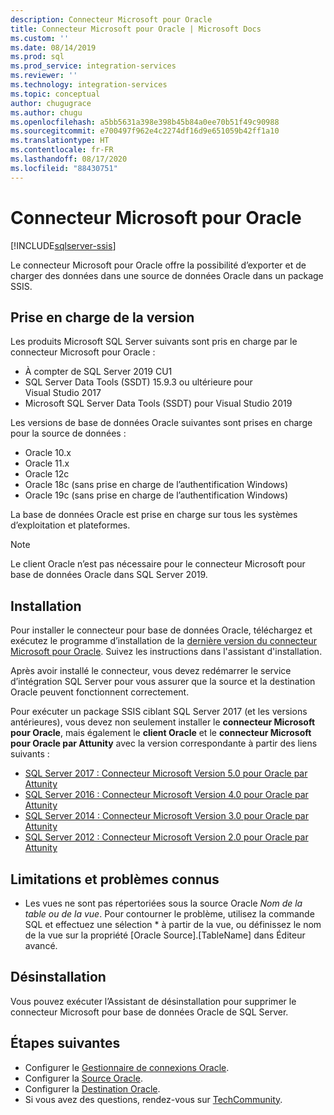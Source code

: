 ```yaml
---
description: Connecteur Microsoft pour Oracle
title: Connecteur Microsoft pour Oracle | Microsoft Docs
ms.custom: ''
ms.date: 08/14/2019
ms.prod: sql
ms.prod_service: integration-services
ms.reviewer: ''
ms.technology: integration-services
ms.topic: conceptual
author: chugugrace
ms.author: chugu
ms.openlocfilehash: a5bb5631a398e398b45b84a0ee70b51f49c90988
ms.sourcegitcommit: e700497f962e4c2274df16d9e651059b42ff1a10
ms.translationtype: HT
ms.contentlocale: fr-FR
ms.lasthandoff: 08/17/2020
ms.locfileid: "88430751"
---
```

# <a name="microsoft-connector-for-oracle"></a>Connecteur Microsoft pour Oracle

[!INCLUDE[sqlserver-ssis](../../includes/applies-to-version/sqlserver-ssis.md)]

Le connecteur Microsoft pour Oracle offre la possibilité d’exporter et de charger des données dans une source de données Oracle dans un package SSIS.

## <a name="version-support"></a>Prise en charge de la version

Les produits Microsoft SQL Server suivants sont pris en charge par le connecteur Microsoft pour Oracle :

- À compter de SQL Server 2019 CU1
- SQL Server Data Tools (SSDT) 15.9.3 ou ultérieure pour Visual Studio 2017
- Microsoft SQL Server Data Tools (SSDT) pour Visual Studio 2019

Les versions de base de données Oracle suivantes sont prises en charge pour la source de données :

- Oracle 10.x
- Oracle 11.x
- Oracle 12c
- Oracle 18c (sans prise en charge de l’authentification Windows)
- Oracle 19c (sans prise en charge de l’authentification Windows)

La base de données Oracle est prise en charge sur tous les systèmes d’exploitation et plateformes.
> [!NOTE]
>
> Le client Oracle n’est pas nécessaire pour le connecteur Microsoft pour base de données Oracle dans SQL Server 2019.

## <a name="installation"></a>Installation

Pour installer le connecteur pour base de données Oracle, téléchargez et exécutez le programme d’installation de la [dernière version du connecteur Microsoft pour Oracle](https://www.microsoft.com/download/details.aspx?id=58228). Suivez les instructions dans l'assistant d'installation.

Après avoir installé le connecteur, vous devez redémarrer le service d’intégration SQL Server pour vous assurer que la source et la destination Oracle peuvent fonctionnent correctement.

Pour exécuter un package SSIS ciblant SQL Server 2017 (et les versions antérieures), vous devez non seulement installer le **connecteur Microsoft pour Oracle**, mais également le **client Oracle** et le **connecteur Microsoft pour Oracle par Attunity** avec la version correspondante à partir des liens suivants :

- [SQL Server 2017 : Connecteur Microsoft Version 5.0 pour Oracle par Attunity](https://www.microsoft.com/download/details.aspx?id=55179)
- [SQL Server 2016 : Connecteur Microsoft Version 4.0 pour Oracle par Attunity](https://www.microsoft.com/download/details.aspx?id=52950)
- [SQL Server 2014 : Connecteur Microsoft Version 3.0 pour Oracle par Attunity](https://www.microsoft.com/download/details.aspx?id=44582)
- [SQL Server 2012 : Connecteur Microsoft Version 2.0 pour Oracle par Attunity](https://www.microsoft.com/download/details.aspx?id=29283)

## <a name="limitations-and-known-issues"></a>Limitations et problèmes connus

- Les vues ne sont pas répertoriées sous la source Oracle *Nom de la table ou de la vue*. Pour contourner le problème, utilisez la commande SQL et effectuez une sélection * à partir de la vue, ou définissez le nom de la vue sur la propriété [Oracle Source].[TableName] dans Éditeur avancé.

## <a name="uninstallation"></a>Désinstallation

Vous pouvez exécuter l’Assistant de désinstallation pour supprimer le connecteur Microsoft pour base de données Oracle de SQL Server.

## <a name="next-steps"></a>Étapes suivantes

- Configurer le [Gestionnaire de connexions Oracle](oracle-connection-manager.md).
- Configurer la [Source Oracle](oracle-source.md).
- Configurer la [Destination Oracle](oracle-destination.md).
- Si vous avez des questions, rendez-vous sur [TechCommunity](https://aka.ms/AA5u35j).
